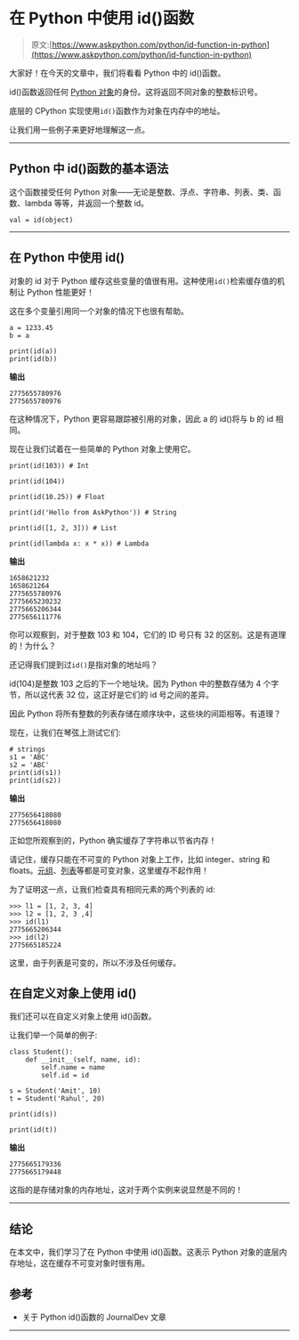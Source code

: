 # 在 Python 中使用 id()函数

> 原文:[https://www.askpython.com/python/id-function-in-python](https://www.askpython.com/python/id-function-in-python)

大家好！在今天的文章中，我们将看看 Python 中的 id()函数。

id()函数返回任何 [Python 对象](https://www.askpython.com/python/oops/python-classes-objects)的身份。这将返回不同对象的整数标识号。

底层的 CPython 实现使用`id()`函数作为对象在内存中的地址。

让我们用一些例子来更好地理解这一点。

* * *

## Python 中 id()函数的基本语法

这个函数接受任何 Python 对象——无论是整数、浮点、字符串、列表、类、函数、lambda 等等，并返回一个整数 id。

```
val = id(object)

```

* * *

## 在 Python 中使用 id()

对象的 id 对于 Python 缓存这些变量的值很有用。这种使用`id()`检索缓存值的机制让 Python 性能更好！

这在多个变量引用同一个对象的情况下也很有帮助。

```
a = 1233.45
b = a

print(id(a))
print(id(b))

```

**输出**

```
2775655780976
2775655780976

```

在这种情况下，Python 更容易跟踪被引用的对象，因此 a 的 id()将与 b 的 id 相同。

现在让我们试着在一些简单的 Python 对象上使用它。

```
print(id(103)) # Int

print(id(104))

print(id(10.25)) # Float

print(id('Hello from AskPython')) # String

print(id([1, 2, 3])) # List

print(id(lambda x: x * x)) # Lambda

```

**输出**

```
1658621232
1658621264
2775655780976
2775665230232
2775665206344
2775656111776

```

你可以观察到，对于整数 103 和 104，它们的 ID 号只有 32 的区别。这是有道理的！为什么？

还记得我们提到过`id()`是指对象的地址吗？

id(104)是整数 103 之后的下一个地址块。因为 Python 中的整数存储为 4 个字节，所以这代表 32 位，这正好是它们的 id 号之间的差异。

因此 Python 将所有整数的列表存储在顺序块中，这些块的间距相等。有道理？

现在，让我们在琴弦上测试它们:

```
# strings
s1 = 'ABC'
s2 = 'ABC'
print(id(s1))
print(id(s2))

```

**输出**

```
2775656418080
2775656418080

```

正如您所观察到的，Python 确实缓存了字符串以节省内存！

请记住，缓存只能在不可变的 Python 对象上工作，比如 integer、string 和 floats。[元组](https://www.askpython.com/python/tuple/python-tuple)、[列表](https://www.askpython.com/python/list/concatenate-multiple-lists-in-python)等都是可变对象，这里缓存不起作用！

为了证明这一点，让我们检查具有相同元素的两个列表的 id:

```
>>> l1 = [1, 2, 3, 4]
>>> l2 = [1, 2, 3 ,4]
>>> id(l1)
2775665206344
>>> id(l2)
2775665185224

```

这里，由于列表是可变的，所以不涉及任何缓存。

## 在自定义对象上使用 id()

我们还可以在自定义对象上使用 id()函数。

让我们举一个简单的例子:

```
class Student():
    def __init__(self, name, id):
        self.name = name
        self.id = id

s = Student('Amit', 10)
t = Student('Rahul', 20)

print(id(s))

print(id(t))

```

**输出**

```
2775665179336
2775665179448

```

这指的是存储对象的内存地址，这对于两个实例来说显然是不同的！

* * *

## 结论

在本文中，我们学习了在 Python 中使用 id()函数。这表示 Python 对象的底层内存地址，这在缓存不可变对象时很有用。

## 参考

*   关于 Python id()函数的 JournalDev 文章

* * *